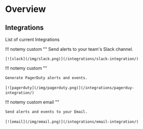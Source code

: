 # Overview


## Integrations

List of current Integrations

!!! notemy custom ""
    Send alerts to your team's Slack channel.

    [![slack](/img/slack.png)](/integrations/slack-integration/)

    
!!! notemy custom ""

    Generate PagerDuty alerts and events.
    
    [![pagerduty](/img/pagerduty.png)](/integrations/pagerduy-integration/)

!!! notemy custom email ""

    Send alerts and events to your Email.
    
    [![email](/img/email.png)](/integrations/email-integration/)




